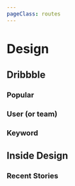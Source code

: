 ```yaml
---
pageClass: routes
---
```


# Design

## Dribbble

### Popular

<RouteEn path="/dribbble/popular/:timeframe?" example="/dribbble/popular" :paramsDesc="['support the following values: week, month, year and ever']" />

### User (or team)

<RouteEn path="/dribbble/user/:name" example="/dribbble/user/google" :paramsDesc="['username, available in user\'s homepage URL']" />

### Keyword

<RouteEn path="/dribbble/keyword/:keyword" example="/dribbble/keyword/player" :paramsDesc="['desired keyword']" />

## Inside Design

### Recent Stories

<RouteEn author="miaoyafeng" example="/invisionapp/inside-design" path="/invisionapp/inside-design">
</RouteEn>
